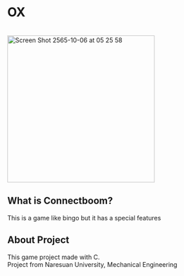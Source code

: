 # OX
<br>

<img width="334" alt="Screen Shot 2565-10-06 at 05 25 58" src="https://user-images.githubusercontent.com/86193685/194175200-51362c9d-098b-4ab9-8907-2fa06f7dabd0.png">

## What is Connectboom?
This is a game like bingo but it has a special features

## About Project
This game project made with C.<br>
Project from Naresuan University, Mechanical Engineering<br>
